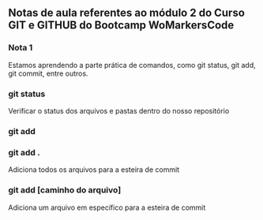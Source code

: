 ## Notas de aula referentes ao módulo 2 do Curso GIT e GITHUB do Bootcamp WoMarkersCode

### Nota 1
Estamos aprendendo a parte prática de comandos, como git status, git add, git commit, entre outros.

### git status
Verificar o status dos arquivos e pastas dentro do nosso repositório

### git add

### git add .

Adiciona todos os arquivos para a esteira de commit

### git add [caminho do arquivo]

Adiciona um arquivo em específico para a esteira de commit